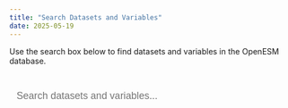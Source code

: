 ```yaml
---
title: "Search Datasets and Variables"
date: 2025-05-19
---
```



Use the search box below to find datasets and variables in the OpenESM database.

<div id="custom-search-container">
  <input type="text" id="custom-search-input" placeholder="Search datasets and variables...">
  <div id="custom-search-results"></div>
</div>

<script src="https://unpkg.com/lunr/lunr.js"></script>

<script>
document.addEventListener('DOMContentLoaded', function() {
  let datasets = [];
  let idx = null;
  
  // Debug flag to log more information
  const debug = true;
  
  function log(message, data) {
    if (debug) {
      console.log(message, data);
    }
  }
  
  // Determine path based on whether we're in development or production
  const basePath = window.location.pathname.includes('/openesm/') ? '/openesm' : '';
  const jsonUrl = `${basePath}/data/datasets-index.json`;
  
  log("Will fetch search index from:", jsonUrl);
  
  // Load the dataset metadata
  fetch(jsonUrl)
    .then(response => {
      log("Fetch response status:", response.status);
      if (!response.ok) {
        throw new Error(`HTTP error! Status: ${response.status}`);
      }
      return response.json();
    })
    .then(data => {
      log("Successfully loaded search index with datasets:", data.length);
      datasets = data;
      
      // Build the search index
      idx = lunr(function() {
        log("Building Lunr index");
        this.ref('id');
        this.field('first_author');
        this.field('year');
        this.field('topics');
        this.field('variables');
        
        // Create a pipeline function to extract variable data
        this.pipeline.add(function(token) {
          return token.toString().toLowerCase();
        });
        
        // Add each dataset to the index
        datasets.forEach(function(doc, index) {
          log(`Indexing dataset ${index}: ${doc.id}`);
          
          // Create searchable text from variables
          const variableText = doc.variables.map(v => 
            `${v.name} ${v.description} ${v.type}`
          ).join(' ');
          
          const indexDoc = {
            id: doc.id,
            first_author: doc.first_author || '',
            year: (doc.year || '').toString(),
            topics: doc.topics || '',
            variables: variableText
          };
          
          this.add(indexDoc);
        }, this);
        
        log("Finished building Lunr index");
      });
      
      // Set up event listener
      document.getElementById('custom-search-input').addEventListener('input', performSearch);
      
      log("Search setup complete");
    })
    .catch(error => {
      console.error('Error loading search index:', error);
      document.getElementById('custom-search-results').innerHTML = 
        '<p>Error loading search index: ' + error.message + '</p>';
    });
  
  function performSearch() {
    const query = document.getElementById('custom-search-input').value;
    const resultsContainer = document.getElementById('custom-search-results');
    
    log("Performing search for query:", query);
    
    if (query.trim() === '') {
      resultsContainer.innerHTML = '';
      return;
    }
    
    try {
      const searchResults = idx.search(query);
      log("Search results:", searchResults);
      
      if (searchResults.length === 0) {
        resultsContainer.innerHTML = '<p>No results found. Try different search terms.</p>';
        return;
      }
      
      // Map search results to datasets
      const results = searchResults.map(result => {
        const dataset = datasets.find(d => d.id === result.ref);
        if (dataset) {
          // Add score from search for sorting
          dataset.score = result.score;
          // Add matched terms for highlighting
          dataset.matchedTerms = Object.keys(result.matchData.metadata);
        }
        return dataset;
      }).filter(Boolean);
      
      log("Mapped results:", results);
      
      // Display results
      resultsContainer.innerHTML = '';
      
      results.forEach(dataset => {
        const datasetEl = document.createElement('div');
        datasetEl.className = 'search-result';
        
        // Find variables that match the query
        const queryTerms = query.toLowerCase().split(/\s+/);
        const matchingVariables = dataset.variables.filter(variable => {
          return queryTerms.some(term => 
            variable.name.toLowerCase().includes(term) || 
            variable.description.toLowerCase().includes(term)
          );
        }).slice(0, 3); // Limit to 3 matches
        
        const url = dataset.url.startsWith('/') ? 
          `${basePath}${dataset.url}` : dataset.url;
        
        datasetEl.innerHTML = `
          <h3><a href="${url}">${dataset.first_author} (${dataset.year})</a></h3>
          <p><strong>Topics:</strong> ${dataset.topics || ''}</p>
          <p><strong>Participants:</strong> ${dataset.n_participants} | <strong>Time points:</strong> ${dataset.n_time_points}</p>
        `;
        
        // Add matching variables if any
        if (matchingVariables.length > 0) {
          const varsEl = document.createElement('div');
          varsEl.className = 'matching-variables';
          varsEl.innerHTML = `<h4>Matching Variables (${matchingVariables.length})</h4>`;
          
          const varsList = document.createElement('ul');
          matchingVariables.forEach(variable => {
            const varItem = document.createElement('li');
            varItem.innerHTML = `
              <strong>${variable.name}</strong>: 
              ${variable.description}
              <em>(${variable.type})</em>
            `;
            varsList.appendChild(varItem);
          });
          
          varsEl.appendChild(varsList);
          datasetEl.appendChild(varsEl);
        }
        
        resultsContainer.appendChild(datasetEl);
      });
      
    } catch (error) {
      console.error("Search error:", error);
      resultsContainer.innerHTML = '<p>Search error: ' + error.message + '</p>';
    }
  }
});
</script>

<style>
  /* Search container styles */
  #custom-search-container {
    margin: 2rem 0;
  }

  /* Search input styles */
  #custom-search-input {
    width: 100%;
    padding: 0.8rem;
    font-size: 1.1rem;
    border: 1px solid var(--border);
    border-radius: 4px;
    margin-bottom: 1.5rem;
    background-color: var(--entry);
    color: var(--primary);
  }

  /* Search results styles */
  .search-stats {
    margin-bottom: 1rem;
    font-size: 0.9rem;
    color: var(--secondary);
  }

  .search-result {
    margin-bottom: 2rem;
    padding: 1rem;
    border-radius: 4px;
    border: 1px solid var(--border);
    background-color: var(--entry);
  }

  .search-result h3 {
    margin-top: 0;
    margin-bottom: 0.5rem;
  }

  .matching-variables {
    margin-top: 0.8rem;
  }

  .matching-variables h4 {
    margin-bottom: 0.5rem;
    font-size: 1rem;
  }

  .matching-variables ul {
    margin-top: 0.5rem;
    padding-left: 1.5rem;
  }

  .matching-variables li {
    margin-bottom: 0.3rem;
  }

  /* Highlight matches */
  mark {
    background-color: rgba(255, 255, 0, 0.3);
    padding: 0.1em 0.2em;
    border-radius: 2px;
  }
</style>